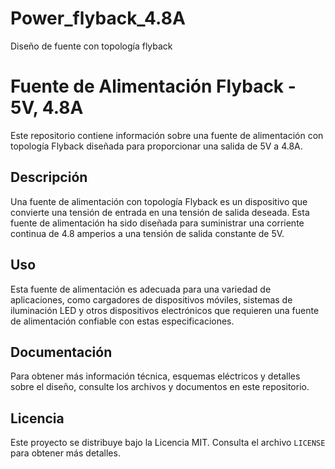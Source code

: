 # Power_flyback_4.8A
Diseño de fuente con topología flyback


# Fuente de Alimentación Flyback - 5V, 4.8A

Este repositorio contiene información sobre una fuente de alimentación con topología Flyback diseñada para proporcionar una salida de 5V a 4.8A.

## Descripción

Una fuente de alimentación con topología Flyback es un dispositivo que convierte una tensión de entrada en una tensión de salida deseada. Esta fuente de alimentación ha sido diseñada para suministrar una corriente continua de 4.8 amperios a una tensión de salida constante de 5V. 

## Uso

Esta fuente de alimentación es adecuada para una variedad de aplicaciones, como cargadores de dispositivos móviles, sistemas de iluminación LED y otros dispositivos electrónicos que requieren una fuente de alimentación confiable con estas especificaciones.

## Documentación

Para obtener más información técnica, esquemas eléctricos y detalles sobre el diseño, consulte los archivos y documentos en este repositorio.

## Licencia

Este proyecto se distribuye bajo la Licencia MIT. Consulta el archivo `LICENSE` para obtener más detalles.

